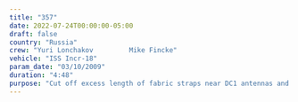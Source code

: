 ```yaml
---
title: "357"
date: 2022-07-24T00:00:00-05:00
draft: false
country: "Russia"
crew: "Yuri Lonchakov         Mike Fincke"
vehicle: "ISS Incr-18"
param_date: "03/10/2009"
duration: "4:48"
purpose: "Cut off excess length of fabric straps near DC1 antennas and docking target.  Reinstalled EXPOSE-R experiment and adjusted orientation of SKK experiment panel.  Closed thermal insulation flap over electrical connector panel.  Photographed external hardware"
---
```

